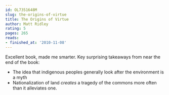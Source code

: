 ```yaml
---
id: OL7351648M
slug: the-origins-of-virtue
title: The Origins of Virtue
author: Matt Ridley
rating: 5
pages: 265
reads:
- finished_at: '2010-11-08'
---
```

Excellent book, made me smarter. Key surprising takeaways from near the end of the book:
- The idea that indigenous peoples generally look after the environment is a myth
- Nationalization of land *creates* a tragedy of the commons more often than it alleviates one.
